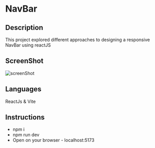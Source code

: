 # NavBar

## Description

This project explored different approaches to designing a responsive NavBar using reactJS

## ScreenShot

![screenShot](https://github.com/fsuh/navBar/assets/92304761/43bf9b82-8fee-424c-b750-4047d395b398)

## Languages

ReactJs & Vite

## Instructions

- npm i
- npm run dev
- Open on your browser - localhost:5173

